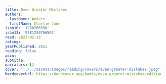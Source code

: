 ```yaml
---
title: Even Greater Mistakes
authors:
- lastName: Anders
  firstName: Charlie Jane
isbn10: '1250766508'
isbn13: '9781250766502'
read: 2023-02-18
rating:
yearPublished: 2021
reading: false
asin:
subtitle:
narrators: []
cover: "../../assets/images/reading/covers/even-greater-mistakes.jpeg"
hardcoverUrl: https://hardcover.app/books/even-greater-mistakes/editions/30408649
---
```


